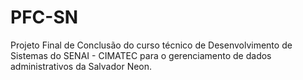 # PFC-SN
Projeto Final de Conclusão do curso técnico de Desenvolvimento de Sistemas do SENAI - CIMATEC para o gerenciamento de dados administrativos da Salvador Neon.
